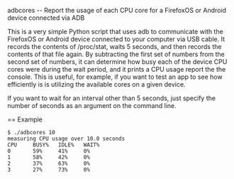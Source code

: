 adbcores -- Report the usage of each CPU core for a FirefoxOS or Android device
connected via ADB

This is a very simple Python script that uses adb to communicate with
the FirefoxOS or Android device connected to your computer via USB
cable. It records the contents of /proc/stat, waits 5 seconds, and
then records the contents of that file again. By subtracting the first
set of numbers from the second set of numbers, it can determine how
busy each of the device CPU cores were during the wait period, and it
prints a CPU usage report the the console. This is useful, for
example, if you want to test an app to see how efficiently is is
utilizing the available cores on a given device.

If you want to wait for an interval other than 5 seconds, just specify
the number of seconds as an argument on the command line.

== Example

```
$ ./adbcores 10
measuring CPU usage over 10.0 seconds
CPU     BUSY%   IDLE%   WAIT%
0       59%     41%     0%
1       58%     42%     0%
2       37%     63%     0%
3       27%     73%     0%
```
